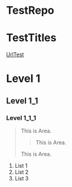 # TestRepo

TestTitles
====

[UrlTest](https://www.bing.com)

# Level 1
## Level 1_1 
### Level 1_1_1

> This is Area.
>
> >This is Area.
>
> This is Area.
>

1. List 1
2. List 2
3. List 3

